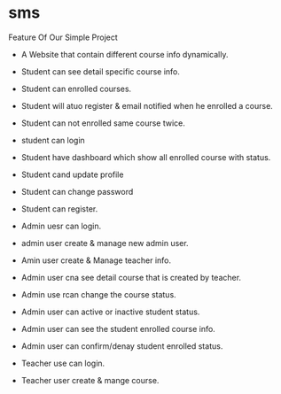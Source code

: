 # sms
Feature Of Our Simple Project

- A Website that contain different course info dynamically.
- Student can see detail specific course info.
- Student can enrolled courses.
- Student will atuo register & email notified when he enrolled a course.
- Student can not enrolled same course twice.
- student can login
- Student have dashboard which show all enrolled course with status.
- Student cand update profile
- Student can change password
- Student can register.

- Admin uesr can login.
- admin user create & manage new admin user.
- Amin user create & Manage teacher info.
- Admin user cna see detail course that is created by teacher.
- Admin use rcan change the course status.
- Admin user can active or inactive student status.
- Admin user can see the student enrolled course info.
- Admin user can confirm/denay student enrolled status.

- Teacher use can login.
- Teacher user create & mange course.
